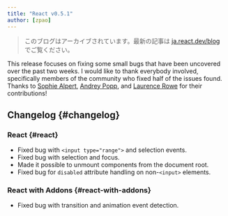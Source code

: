 ```yaml
---
title: "React v0.5.1"
author: [zpao]
---
```


<div class="scary">

> このブログはアーカイブされています。最新の記事は [ja.react.dev/blog](https://ja.react.dev/blog) でご覧ください。

</div>

This release focuses on fixing some small bugs that have been uncovered over the past two weeks. I would like to thank everybody involved, specifically members of the community who fixed half of the issues found. Thanks to [Sophie Alpert][1], [Andrey Popp][2], and [Laurence Rowe][3] for their contributions!

## Changelog {#changelog}

### React {#react}

* Fixed bug with `<input type="range">` and selection events.
* Fixed bug with selection and focus.
* Made it possible to unmount components from the document root.
* Fixed bug for `disabled` attribute handling on non-`<input>` elements.

### React with Addons {#react-with-addons}

* Fixed bug with transition and animation event detection.

[1]: https://github.com/sophiebits
[2]: https://github.com/andreypopp
[3]: https://github.com/lrowe

